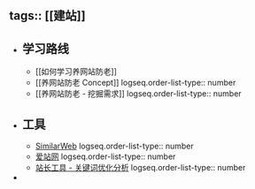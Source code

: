 tags:: [[建站]]
---

- ## 学习路线
	- [[如何学习养网站防老]]
	- [[养网站防老 Concept]]
	  logseq.order-list-type:: number
	- [[养网站防老 - 挖掘需求]]
	  logseq.order-list-type:: number
- ## 工具
	- [SimilarWeb](https://pro.similarweb.com)
	  logseq.order-list-type:: number
	- [爱站网](https://www.aizhan.com/)
	  logseq.order-list-type:: number
	- [站长工具 - 关键词优化分析](https://tool.chinaz.com/kwevaluate)
	  logseq.order-list-type:: number
-